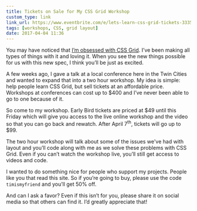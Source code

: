 ```yaml
---
title: Tickets on Sale for My CSS Grid Workshop
custom_type: link
link_url: https://www.eventbrite.com/e/lets-learn-css-grid-tickets-33351798126
tags: [workshops, CSS, grid layout]
date: 2017-04-04 11:36
---
```


You may have noticed that [I’m obsessed with CSS Grid](https://theboldreport.net/topics/#grid-layout). I’ve been making all types of things with it and loving it. When you see the new things possible for us with this new spec, I think you’ll be just as excited.

A few weeks ago, I gave a talk at a local conference here in the Twin Cities and wanted to expand that into a two hour workshop. My idea is simple: help people learn CSS Grid, but sell tickets at an affordable price. Workshops at conferences can cost up to $400 and I’ve never been able to go to one because of it.

So come to my workshop. Early Bird tickets are priced at $49 until this Friday which will give you access to the live online workshop and the video so that you can go back and rewatch. After April 7<sup>th</sup>, tickets will go up to $99.

The two hour workshop will talk about some of the issues we've had with layout and you’ll code along with me as we solve these problems with CSS Grid. Even if you can’t watch the workshop live, you’ll still get access to videos and code.

I wanted to do something nice for people who support my projects. People like you that read this site. So if you’re going to buy, please use the code `timismyfriend` and you’ll get 50% off.

And can I ask a favor? Even if this isn’t for you, please share it on social media so that others can find it. I’d greatly appreciate that!
